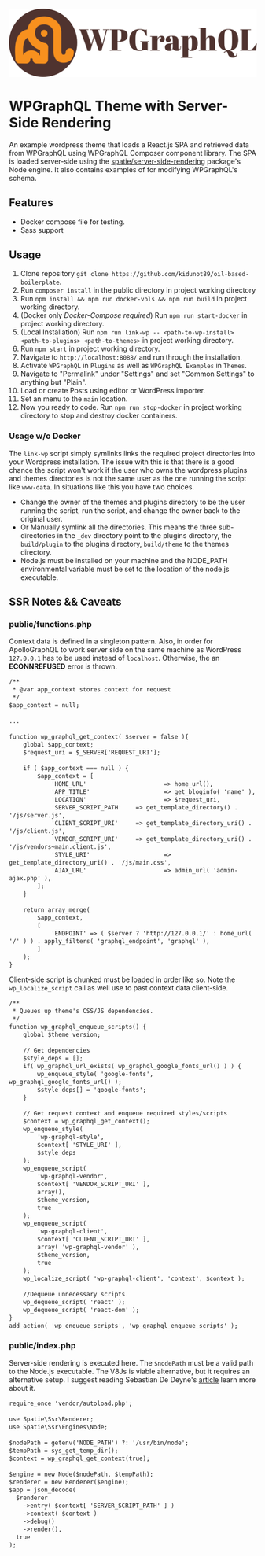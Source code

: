 ![logo](public/logo.svg)
# WPGraphQL Theme with Server-Side Rendering
An example wordpress theme that loads a React.js SPA and retrieved data from WPGraphQL using WPGraphQL Composer component library. The SPA is loaded server-side using the [spatie/server-side-rendering](https://github.com/spatie/server-side-rendering) package's Node engine. It also contains examples of for modifying WPGraphQL's schema.

## Features
- Docker compose file for testing.
- Sass support

## Usage
1. Clone repository `git clone https://github.com/kidunot89/oil-based-boilerplate`.
2. Run `composer install` in the public directory in project working directory
3. Run `npm install && npm run docker-vols && npm run build` in project working directory.
4. (Docker only *Docker-Compose required*) Run `npm run start-docker` in project working directory.
4. (Local Installation) Run `npm run link-wp -- <path-to-wp-install> <path-to-plugins> <path-to-themes>` in project working directory.
5. Run `npm start` in project working directory.
6. Navigate to `http://localhost:8088/` and run through the installation.
7. Activate `WPGraphQL` in `Plugins` as well as `WPGraphQL Examples` in `Themes`.
8. Navigate to "Permalink" under "Settings" and set "Common Settings" to anything but "Plain".
9. Load or create Posts using editor or WordPress importer.
10. Set an menu to the `main` location.
11. Now you ready to code. Run `npm run stop-docker` in project working directory to stop and destroy docker containers.

### Usage w/o Docker
The `link-wp` script simply symlinks links the required project directories into your Wordpress installation. The issue with this is that there is a good chance the script won't work if the user who owns the wordpress plugins and themes directories is not the same user as the one running the script like `www-data`. In situations like this you have two choices.
- Change the owner of the themes and plugins directory to be the user running the script, run the script, and change the owner back to the original user.
- Or Manually symlink all the directories. This means the three sub-directories in the `_dev` directory point to the plugins directory, the `build/plugin` to the plugins directory, `build/theme` to the themes directory.
- Node.js must be installed on your machine and the NODE_PATH environmental variable must be set to the location of the node.js executable.

## SSR Notes && Caveats
### public/functions.php
Context data is defined in a singleton pattern. Also, in order for ApolloGraphQL to work server side on the same machine as WordPress `127.0.0.1` has to be used instead of `localhost`. Otherwise, the an **ECONNREFUSED** error is thrown.
```
/**
 * @var app_context stores context for request
 */
$app_context = null;

...

function wp_graphql_get_context( $server = false ){
	global $app_context;
	$request_uri = $_SERVER['REQUEST_URI'];

	if ( $app_context === null ) {
		$app_context = [
			'HOME_URL'						=> home_url(),
			'APP_TITLE'						=> get_bloginfo( 'name' ),
			'LOCATION' 						=> $request_uri,
			'SERVER_SCRIPT_PATH' 	=> get_template_directory() . '/js/server.js',
			'CLIENT_SCRIPT_URI' 	=> get_template_directory_uri() . '/js/client.js',
			'VENDOR_SCRIPT_URI' 	=> get_template_directory_uri() . '/js/vendors~main.client.js',
			'STYLE_URI' 					=> get_template_directory_uri() . '/js/main.css',
			'AJAX_URL'						=> admin_url( 'admin-ajax.php' ),
		];
	}

	return array_merge(
		$app_context,
		[
			'ENDPOINT' => ( $server ? 'http://127.0.0.1/' : home_url( '/' ) ) . apply_filters( 'graphql_endpoint', 'graphql' ),
		]
	);
}
```

Client-side script is chunked must be loaded in order like so. Note the `wp_localize_script` call as well use to past context data client-side.
```
/**
 * Queues up theme's CSS/JS dependencies.
 */
function wp_graphql_enqueue_scripts() {
	global $theme_version;

	// Get dependencies
	$style_deps = [];
	if( wp_graphql_url_exists( wp_graphql_google_fonts_url() ) ) {
		wp_enqueue_style( 'google-fonts', wp_graphql_google_fonts_url() );
		$style_deps[] = 'google-fonts';
	}

	// Get request context and enqueue required styles/scripts
	$context = wp_graphql_get_context();
	wp_enqueue_style(
		'wp-graphql-style',
		$context[ 'STYLE_URI' ],
		$style_deps
	);
	wp_enqueue_script(
		'wp-graphql-vendor',
		$context[ 'VENDOR_SCRIPT_URI' ],
		array(),
		$theme_version,
		true
	);
	wp_enqueue_script(
		'wp-graphql-client',
		$context[ 'CLIENT_SCRIPT_URI' ],
		array( 'wp-graphql-vendor' ),
		$theme_version,
		true
	);
	wp_localize_script( 'wp-graphql-client', 'context', $context );

	//Dequeue unnecessary scripts
	wp_dequeue_script( 'react' );
	wp_dequeue_script( 'react-dom' );
}
add_action( 'wp_enqueue_scripts', 'wp_graphql_enqueue_scripts' );
```

### public/index.php
Server-side rendering is executed here. The `$nodePath` must be a valid path to the Node.js executable. The V8Js is viable alternative, but it requires an alternative setup. I suggest reading Sebastian De Deyne's [article](https://sebastiandedeyne.com/server-side-rendering-javascript-from-php/) learn more about it.
```
require_once 'vendor/autoload.php';

use Spatie\Ssr\Renderer;
use Spatie\Ssr\Engines\Node;

$nodePath = getenv('NODE_PATH') ?: '/usr/bin/node';
$tempPath = sys_get_temp_dir();
$context = wp_graphql_get_context(true);

$engine = new Node($nodePath, $tempPath);
$renderer = new Renderer($engine);
$app = json_decode(
  $renderer
    ->entry( $context[ 'SERVER_SCRIPT_PATH' ] )
    ->context( $context )
    ->debug()
    ->render(),
  true
);
```